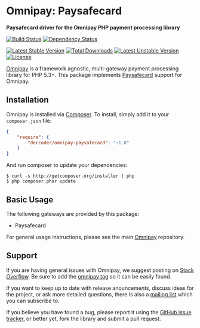 # Omnipay: Paysafecard

**Paysafecard driver for the Omnipay PHP payment processing library**

[![Build Status](https://travis-ci.org/dercoder/omnipay-paysafecard.png?branch=master)](https://travis-ci.org/dercoder/omnipay-paysafecard)
[![Dependency Status](https://www.versioneye.com/user/projects/55e74aa7211c6b001f000619/badge.png)](https://www.versioneye.com/user/projects/55e74aa7211c6b001f000619)

[![Latest Stable Version](https://poser.pugx.org/dercoder/omnipay-paysafecard/v/stable.png)](https://packagist.org/packages/dercoder/omnipay-paysafecard)
[![Total Downloads](https://poser.pugx.org/dercoder/omnipay-paysafecard/downloads.png)](https://packagist.org/packages/dercoder/omnipay-paysafecard)
[![Latest Unstable Version](https://poser.pugx.org/dercoder/omnipay-paysafecard/v/unstable.png)](https://packagist.org/packages/dercoder/omnipay-paysafecard)
[![License](https://poser.pugx.org/dercoder/omnipay-paysafecard/license.png)](https://packagist.org/packages/dercoder/omnipay-paysafecard)

[Omnipay](https://github.com/omnipay/omnipay) is a framework agnostic, multi-gateway payment
processing library for PHP 5.3+. This package implements [Paysafecard](http://www.paysafecard.com) support for Omnipay.

## Installation

Omnipay is installed via [Composer](http://getcomposer.org/). To install, simply add it
to your `composer.json` file:

```json
{
    "require": {
        "dercoder/omnipay-paysafecard": "~1.0"
    }
}
```

And run composer to update your dependencies:

    $ curl -s http://getcomposer.org/installer | php
    $ php composer.phar update

## Basic Usage

The following gateways are provided by this package:

* Paysafecard

For general usage instructions, please see the main [Omnipay](https://github.com/omnipay/omnipay)
repository.

## Support

If you are having general issues with Omnipay, we suggest posting on
[Stack Overflow](http://stackoverflow.com/). Be sure to add the
[omnipay tag](http://stackoverflow.com/questions/tagged/omnipay) so it can be easily found.

If you want to keep up to date with release anouncements, discuss ideas for the project,
or ask more detailed questions, there is also a [mailing list](https://groups.google.com/forum/#!forum/omnipay) which
you can subscribe to.

If you believe you have found a bug, please report it using the [GitHub issue tracker](https://github.com/dercoder/omnipay-paysafecard/issues),
or better yet, fork the library and submit a pull request.
